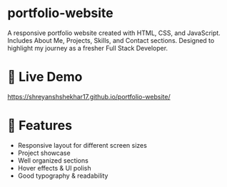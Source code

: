 # portfolio-website
A responsive portfolio website created with HTML, CSS, and JavaScript.   Includes About Me, Projects, Skills, and Contact sections.   Designed to highlight my journey as a fresher Full Stack Developer.

# 🚀 Live Demo
https://shreyanshshekhar17.github.io/portfolio-website/

# 📂 Features
- Responsive layout for different screen sizes
- Project showcase
- Well organized sections
- Hover effects & UI polish
- Good typography & readability



